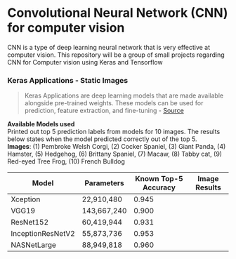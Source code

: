 # Convolutional Neural Network (CNN) for computer vision
CNN is a type of deep learning neural network that is very effective at computer vision. This repository will be a group of small projects regarding CNN for Computer vision using Keras and Tensorflow


### Keras Applications - Static Images
> Keras Applications are deep learning models that are made available alongside pre-trained weights. These models can be used for prediction, feature extraction, and fine-tuning - [Source](https://keras.io/api/applications/)

**Available Models used**
<br>Printed out top 5 prediction labels from models for 10 images. The results below states when the model predicted correctly out of the top 5.
<br> **Images**: (1) Pembroke Welsh Corgi, (2) Cocker Spaniel, (3) Giant Panda, (4) Hamster, (5) Hedgehog, (6) Brittany Spaniel, (7) Macaw, (8) Tabby cat, (9) Red-eyed Tree Frog, (10) French Bulldog 



Model | Parameters | Known Top-5 Accuracy |Image Results
------|------------|----------------------|------------- 
Xception | 22,910,480 | 0.945 | 
VGG19 | 143,667,240 | 0.900 |
ResNet152 | 60,419,944| 0.931 |
InceptionResNetV2 | 55,873,736 | 0.953 |
NASNetLarge | 88,949,818 | 0.960 |
